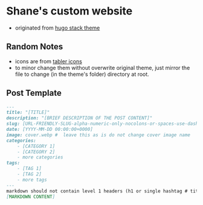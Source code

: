 # Shane's custom website 

- originated from [hugo stack theme](https://stack.example.com/)

## Random Notes
- icons are from [tabler icons](https://tabler.io/icons)
- to minor change them without overwrite original theme, just mirror the file to change (in the theme's folder) directory at root.

## Post Template

```markdown
---
title: "[TITLE]"
description: "[BRIEF DESCRIPTION OF THE POST CONTENT]"
slug: [URL-FRIENDLY-SLUG-alpha-numeric-only-nocolons-or-spaces-use-dash-instead]
date: [YYYY-MM-DD 00:00:00+0000]
image: cover.webp #  leave this as is do not change cover image name
categories:
    - [CATEGORY 1]
    - [CATEGORY 2]
    - more categories
tags:
    - [TAG 1]
    - [TAG 2]
    - more tags
---
markdown should not contain level 1 headers (h1 or single hashtag # titles sinces its already defined in the front matter)
[MARKDOWN CONTENT]
```

